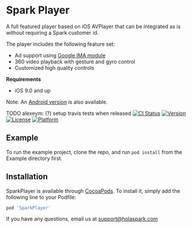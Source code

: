 # Spark Player

A full featured player based on iOS AVPlayer that can be integrated as is without requiring a Spark customer id.

The player includes the following feature set:
- Ad support using [Google IMA module](https://developers.google.com/interactive-media-ads/docs/sdks/android/compatibility)
- 360 video playback with gesture and gyro control
- Customized high quality controls

**Requirements**
- iOS 9.0 and up

Note: An [Android version](https://github.com/hola/spark_android_sdk) is also available.

TODO alexeym: (?) setup travis tests when released
[![CI Status](http://img.shields.io/travis/spark/SparkPlayer.svg?style=flat)](https://travis-ci.org/spark/SparkPlayer)
[![Version](https://img.shields.io/cocoapods/v/SparkPlayer.svg?style=flat)](http://cocoapods.org/pods/SparkPlayer)
[![License](https://img.shields.io/cocoapods/l/SparkPlayer.svg?style=flat)](http://cocoapods.org/pods/SparkPlayer)
[![Platform](https://img.shields.io/cocoapods/p/SparkPlayer.svg?style=flat)](http://cocoapods.org/pods/SparkPlayer)

## Example

To run the example project, clone the repo, and run `pod install` from the Example directory first.

## Installation

SparkPlayer is available through [CocoaPods](http://cocoapods.org). To install
it, simply add the following line to your Podfile:

```ruby
pod 'SparkPlayer'
```

If you have any questions, email us at support@holaspark.com

